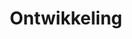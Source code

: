 ---
layout    : page
title     : Ontwikkeling
permalink : wp/ontwikkeling/
published : true
tags      :
---